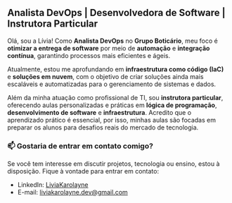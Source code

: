 ## Analista DevOps | Desenvolvedora de Software | Instrutora Particular

Olá, sou a Lívia! Como **Analista DevOps** no **Grupo Boticário**, meu foco é **otimizar a entrega de software** por meio de **automação** e **integração contínua**, garantindo processos mais eficientes e ágeis.

Atualmente, estou me aprofundando em **infraestrutura como código (IaC)** e **soluções em nuvem**, com o objetivo de criar soluções ainda mais escaláveis e automatizadas para o gerenciamento de sistemas e dados.

Além da minha atuação como profissional de TI, sou **instrutora particular**, oferecendo aulas personalizadas e práticas em **lógica de programação**, **desenvolvimento de software** e **infraestrutura**. Acredito que o aprendizado prático é essencial, por isso, minhas aulas são focadas em preparar os alunos para desafios reais do mercado de tecnologia.

### 📫 Gostaria de entrar em contato comigo?
Se você tem interesse em discutir projetos, tecnologia ou ensino, estou à disposição. Fique à vontade para entrar em contato:

- LinkedIn: [LiviaKarolayne](https://linkedin.com/in/liviakarolayne)
- E-mail: liviakarolayne.dev@gmail.com
